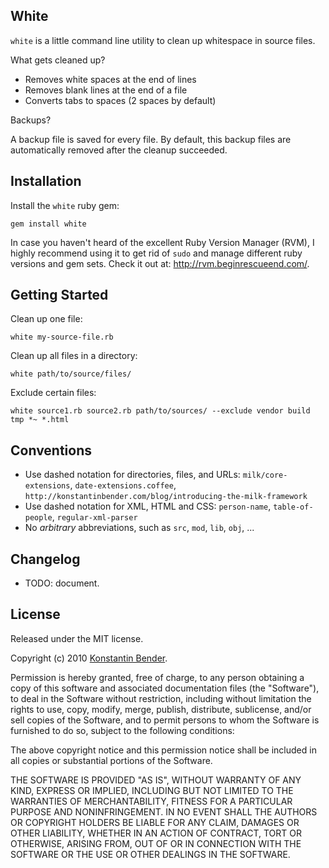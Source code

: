 White
-----

`white` is a little command line utility to clean up whitespace in source files.

What gets cleaned up?

* Removes white spaces at the end of lines
* Removes blank lines at the end of a file
* Converts tabs to spaces (2 spaces by default)

Backups?

A backup file is saved for every file. By default, this backup files are
automatically removed after the cleanup succeeded.


Installation
------------

Install the `white` ruby gem:

    gem install white

In case you haven't heard of the excellent Ruby Version Manager (RVM), I highly
recommend using it to get rid of `sudo` and manage different ruby versions and
gem sets. Check it out at: <http://rvm.beginrescueend.com/>.


Getting Started
---------------

Clean up one file:

    white my-source-file.rb

Clean up all files in a directory:

    white path/to/source/files/

Exclude certain files:

    white source1.rb source2.rb path/to/sources/ --exclude vendor build tmp *~ *.html


Conventions
-----------

* Use dashed notation for directories, files, and URLs: `milk/core-extensions`,
  `date-extensions.coffee`, `http://konstantinbender.com/blog/introducing-the-milk-framework`
* Use dashed notation for XML, HTML and CSS: `person-name`, `table-of-people`,
  `regular-xml-parser`
* No *arbitrary* abbreviations, such as `src`, `mod`, `lib`, `obj`, ...


Changelog
---------

* TODO: document.


License
-------

Released under the MIT license.

Copyright (c) 2010 [Konstantin Bender](https://github.com/konstantinbender).

Permission is hereby granted, free of charge, to any person obtaining a copy
of this software and associated documentation files (the "Software"), to deal
in the Software without restriction, including without limitation the rights
to use, copy, modify, merge, publish, distribute, sublicense, and/or sell
copies of the Software, and to permit persons to whom the Software is
furnished to do so, subject to the following conditions:

The above copyright notice and this permission notice shall be included in
all copies or substantial portions of the Software.

THE SOFTWARE IS PROVIDED "AS IS", WITHOUT WARRANTY OF ANY KIND, EXPRESS OR
IMPLIED, INCLUDING BUT NOT LIMITED TO THE WARRANTIES OF MERCHANTABILITY,
FITNESS FOR A PARTICULAR PURPOSE AND NONINFRINGEMENT. IN NO EVENT SHALL THE
AUTHORS OR COPYRIGHT HOLDERS BE LIABLE FOR ANY CLAIM, DAMAGES OR OTHER
LIABILITY, WHETHER IN AN ACTION OF CONTRACT, TORT OR OTHERWISE, ARISING FROM,
OUT OF OR IN CONNECTION WITH THE SOFTWARE OR THE USE OR OTHER DEALINGS IN
THE SOFTWARE.
